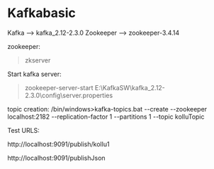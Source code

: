 # Kafkabasic

Kafka --> kafka_2.12-2.3.0
Zookeeper --> zookeeper-3.4.14

zookeeper:
>zkserver

Start kafka server: 
>zookeeper-server-start E:\KafkaSW\kafka_2.12-2.3.0\config\server.properties

topic creation:
/bin/windows>kafka-topics.bat --create --zookeeper localhost:2182 --replication-factor 1 --partitions 1 --topic kolluTopic

Test URLS:

http://localhost:9091/publish/kollu1

http://localhost:9091/publishJson
